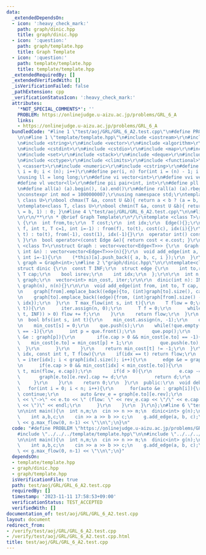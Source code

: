 ```yaml
---
data:
  _extendedDependsOn:
  - icon: ':heavy_check_mark:'
    path: graph/dinic.hpp
    title: graph/dinic.hpp
  - icon: ':question:'
    path: graph/template.hpp
    title: Graph Template
  - icon: ':question:'
    path: template/template.hpp
    title: template/template.hpp
  _extendedRequiredBy: []
  _extendedVerifiedWith: []
  _isVerificationFailed: false
  _pathExtension: cpp
  _verificationStatusIcon: ':heavy_check_mark:'
  attributes:
    '*NOT_SPECIAL_COMMENTS*': ''
    PROBLEM: https://onlinejudge.u-aizu.ac.jp/problems/GRL_6_A
    links:
    - https://onlinejudge.u-aizu.ac.jp/problems/GRL_6_A
  bundledCode: "#line 1 \"test/aoj/GRL/GRL_6_A2.test.cpp\"\n#define PROBLEM \"https://onlinejudge.u-aizu.ac.jp/problems/GRL_6_A\"\
    \n\n#line 1 \"template/template.hpp\"\n#include <iostream>\r\n#include <cmath>\r\
    \n#include <string>\r\n#include <vector>\r\n#include <algorithm>\r\n#include <tuple>\r\
    \n#include <cstdint>\r\n#include <cstdio>\r\n#include <map>\r\n#include <queue>\r\
    \n#include <set>\r\n#include <stack>\r\n#include <deque>\r\n#include <bitset>\r\
    \n#include <cctype>\r\n#include <climits>\r\n#include <functional>\r\n#include\
    \ <cassert>\r\n#include <numeric>\r\n#include <cstring>\r\n#define rep(i, n) for(int\
    \ i = 0; i < (n); i++)\r\n#define per(i, n) for(int i = (n) - 1; i >= 0; i--)\r\
    \nusing ll = long long;\r\n#define vi vector<int>\r\n#define vvi vector<vi>\r\n\
    #define vl vector<ll>\r\n#define pii pair<int, int>\r\n#define pll pair<ll, ll>\r\
    \n#define all(a) (a).begin(), (a).end()\r\n#define rall(a) (a).rbegin(), (a).rend()\r\
    \nconstexpr int mod = 1000000007;\r\nusing namespace std;\r\ntemplate<class T,\
    \ class U>\r\nbool chmax(T &a, const U &b){ return a < b ? (a = b, 1) : 0; }\r\
    \ntemplate<class T, class U>\r\nbool chmin(T &a, const U &b){ return a > b ? (a\
    \ = b, 1) : 0; }\n#line 4 \"test/aoj/GRL/GRL_6_A2.test.cpp\"\n\n#line 2 \"graph/template.hpp\"\
    \n\r\n/**\r\n * @brief Graph Template\r\n*/\r\ntemplate <class T>\r\nstruct Edge\
    \ {\r\n  int from,to;\r\n  T cost;\r\n  int idx;\r\n  Edge(){};\r\n  Edge(int\
    \ f, int t, T c=1, int i=-1) : from(f), to(t), cost(c), idx(i){}\r\n  Edge(int\
    \ t) : to(t), from(-1), cost(1), idx(-1){}\r\n  operator int() const{ return to;\
    \ }\r\n  bool operator<(const Edge &e){ return cost < e.cost; }\r\n};\r\ntemplate\
    \ <class T>\r\nstruct Graph : vector<vector<Edge<T>>> {\r\n  Graph(){}\r\n  Graph(const\
    \ int &n) : vector<vector<Edge<T>>>(n){}\r\n  void add_edge(int a, int b, T c=1,\
    \ int i=-1){\r\n    (*this)[a].push_back({ a, b, c, i });\r\n  }\r\n};\r\nusing\
    \ graph = Graph<int>;\n#line 2 \"graph/dinic.hpp\"\n\r\ntemplate<class T>\r\n\
    struct dinic {\r\n  const T INF;\r\n  struct edge {\r\n    int to,rev;\r\n   \
    \ T cap;\r\n    bool isrev;\r\n    int idx;\r\n  };\r\n\r\n  int n;\r\n  vector<vector<edge>>\
    \ graph;\r\n  vector<int> min_cost, iter;\r\n\r\n  dinic(int n): INF(numeric_limits<T>::max()),\
    \ graph(n), n(n){}\r\n\r\n  void add_edge(int from, int to, T cap, int idx = -1){\r\
    \n    graph[from].emplace_back((edge){to, (int)graph[to].size(), cap, false, idx});\r\
    \n    graph[to].emplace_back((edge){from, (int)graph[from].size() - 1, 0, true,\
    \ idx});\r\n  }\r\n  T max_flow(int s, int t){\r\n    T flow = 0;\r\n    while(bfs(s,\
    \ t)){\r\n      iter.assign(n, 0);\r\n      T f = 0;\r\n      while((f = dfs(s,\
    \ t, INF)) > 0) flow += f;\r\n    }\r\n    return flow;\r\n  }\r\n  private:\r\
    \n  bool bfs(int s, int t){\r\n    min_cost.assign(n, -1);\r\n    queue<int> que;\r\
    \n    min_cost[s] = 0;\r\n    que.push(s);\r\n    while(!que.empty() && min_cost[t]\
    \ == -1){\r\n      int p = que.front();\r\n      que.pop();\r\n      for(auto\
    \ &e : graph[p]){\r\n        if(e.cap > 0 && min_cost[e.to] == -1){\r\n      \
    \    min_cost[e.to] = min_cost[p] + 1;\r\n          que.push(e.to);\r\n      \
    \  }\r\n      }\r\n    }\r\n    return min_cost[t] != -1;\r\n  }\r\n  T dfs(int\
    \ idx, const int t, T flow){\r\n    if(idx == t) return flow;\r\n    for(int &i\
    \ = iter[idx]; i < graph[idx].size(); i++){\r\n      edge &e = graph[idx][i];\r\
    \n      if(e.cap > 0 && min_cost[idx] < min_cost[e.to]){\r\n        T d = dfs(e.to,\
    \ t, min(flow, e.cap));\r\n        if(d > 0){\r\n          e.cap -= d;\r\n   \
    \       graph[e.to][e.rev].cap += d;\r\n          return d;\r\n        }\r\n \
    \     }\r\n    }\r\n    return 0;\r\n  }\r\n  public:\r\n  void debug(){\r\n \
    \   for(int i = 0; i < n; i++){\r\n      for(auto &e : graph[i]){\r\n        if(e.isrev)\
    \ continue;\r\n        auto &rev_e = graph[e.to][e.rev];\r\n        cout << i\
    \ << \"->\" << e.to << \" (flow: \" << rev_e.cap << \"/\" << e.cap + rev_e.cap\
    \ << \")\" << endl;\r\n      }\r\n    }\r\n  }\r\n};\n#line 6 \"test/aoj/GRL/GRL_6_A2.test.cpp\"\
    \n\nint main(){\n  int n,m;\n  cin >> n >> m;\n  dinic<int> g(n);\n  rep(i, m){\n\
    \    int a,b,c;\n    cin >> a >> b >> c;\n    g.add_edge(a, b, c);\n  }\n  cout\
    \ << g.max_flow(0, n-1) << \"\\n\";\n}\n"
  code: "#define PROBLEM \"https://onlinejudge.u-aizu.ac.jp/problems/GRL_6_A\"\n\n\
    #include \"../../../template/template.hpp\"\n\n#include \"../../../graph/dinic.hpp\"\
    \n\nint main(){\n  int n,m;\n  cin >> n >> m;\n  dinic<int> g(n);\n  rep(i, m){\n\
    \    int a,b,c;\n    cin >> a >> b >> c;\n    g.add_edge(a, b, c);\n  }\n  cout\
    \ << g.max_flow(0, n-1) << \"\\n\";\n}"
  dependsOn:
  - template/template.hpp
  - graph/dinic.hpp
  - graph/template.hpp
  isVerificationFile: true
  path: test/aoj/GRL/GRL_6_A2.test.cpp
  requiredBy: []
  timestamp: '2023-11-11 17:58:53+09:00'
  verificationStatus: TEST_ACCEPTED
  verifiedWith: []
documentation_of: test/aoj/GRL/GRL_6_A2.test.cpp
layout: document
redirect_from:
- /verify/test/aoj/GRL/GRL_6_A2.test.cpp
- /verify/test/aoj/GRL/GRL_6_A2.test.cpp.html
title: test/aoj/GRL/GRL_6_A2.test.cpp
---
```

